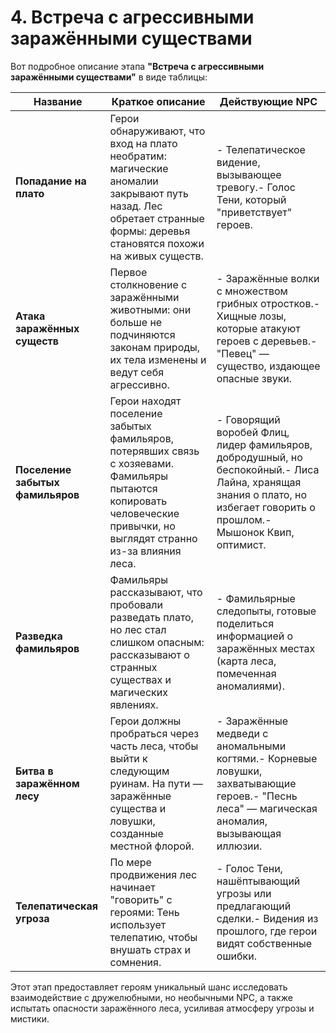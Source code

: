 # 4. Встреча с агрессивными заражёнными существами

Вот подробное описание этапа **"Встреча с агрессивными заражёнными существами"** в виде таблицы:

| **Название**                     | **Краткое описание**                                                                                                                                                   | **Действующие NPC**                                                                                                                                                     |
| -------------------------------- | ---------------------------------------------------------------------------------------------------------------------------------------------------------------------- | ----------------------------------------------------------------------------------------------------------------------------------------------------------------------- |
| **Попадание на плато**           | Герои обнаруживают, что вход на плато необратим: магические аномалии закрывают путь назад. Лес обретает странные формы: деревья становятся похожи на живых существ.    | - Телепатическое видение, вызывающее тревогу.- Голос Тени, который "приветствует" героев.                                                                               |
| **Атака заражённых существ**     | Первое столкновение с заражёнными животными: они больше не подчиняются законам природы, их тела изменены и ведут себя агрессивно.                                      | - Заражённые волки с множеством грибных отростков.- Хищные лозы, которые атакуют героев с деревьев.- "Певец" — существо, издающее опасные звуки.                        |
| **Поселение забытых фамильяров** | Герои находят поселение забытых фамильяров, потерявших связь с хозяевами. Фамильяры пытаются копировать человеческие привычки, но выглядят странно из-за влияния леса. | - Говорящий воробей Флиц, лидер фамильяров, добродушный, но беспокойный.- Лиса Лайна, хранящая знания о плато, но избегает говорить о прошлом.- Мышонок Квип, оптимист. |
| **Разведка фамильяров**          | Фамильяры рассказывают, что пробовали разведать плато, но лес стал слишком опасным: рассказывают о странных существах и магических явлениях.                           | - Фамильярные следопыты, готовые поделиться информацией о заражённых местах (карта леса, помеченная аномалиями).                                                        |
| **Битва в заражённом лесу**      | Герои должны пробраться через часть леса, чтобы выйти к следующим руинам. На пути — заражённые существа и ловушки, созданные местной флорой.                           | - Заражённые медведи с аномальными когтями.- Корневые ловушки, захватывающие героев.- "Песнь леса" — магическая аномалия, вызывающая иллюзии.                           |
| **Телепатическая угроза**        | По мере продвижения лес начинает "говорить" с героями: Тень использует телепатию, чтобы внушать страх и сомнения.                                                      | - Голос Тени, нашёптывающий угрозы или предлагающий сделки.- Видения из прошлого, где герои видят собственные ошибки.                                                   |

Этот этап предоставляет героям уникальный шанс исследовать взаимодействие с дружелюбными, но необычными NPC, а также испытать опасности заражённого леса, усиливая атмосферу угрозы и мистики.
